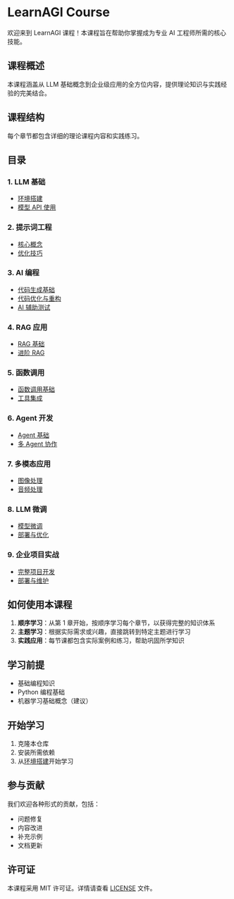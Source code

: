 # LearnAGI Course

欢迎来到 LearnAGI 课程！本课程旨在帮助你掌握成为专业 AI 工程师所需的核心技能。

## 课程概述
本课程涵盖从 LLM 基础概念到企业级应用的全方位内容，提供理论知识与实践经验的完美结合。

## 课程结构
每个章节都包含详细的理论课程内容和实践练习。

## 目录

### 1. LLM 基础
- [环境搭建](llm-basics/environment-setup/index.md)
- [模型 API 使用](llm-basics/model-api-usage/index.md)

### 2. 提示词工程
- [核心概念](prompt-engineering/core-concepts/index.md)
- [优化技巧](prompt-engineering/optimization-techniques/index.md)

### 3. AI 编程
- [代码生成基础](ai-coding/code-generation-basics/index.md)
- [代码优化与重构](ai-coding/code-optimization/index.md)
- [AI 辅助测试](ai-coding/ai-testing/index.md)

### 4. RAG 应用
- [RAG 基础](rag-applications/rag-basics/index.md)
- [进阶 RAG](rag-applications/advanced-rag/index.md)

### 5. 函数调用
- [函数调用基础](function-calling/function-calling-basics/index.md)
- [工具集成](function-calling/tool-integration/index.md)

### 6. Agent 开发
- [Agent 基础](agent-development/agent-basics/index.md)
- [多 Agent 协作](agent-development/multi-agent-collaboration/index.md)

### 7. 多模态应用
- [图像处理](multimodal-applications/image-processing/index.md)
- [音频处理](multimodal-applications/audio-processing/index.md)

### 8. LLM 微调
- [模型微调](llm-fine-tuning/fine-tuning/index.md)
- [部署与优化](llm-fine-tuning/deployment-and-optimization/index.md)

### 9. 企业项目实战
- [完整项目开发](enterprise-projects/full-project-development/index.md)
- [部署与维护](enterprise-projects/deployment-and-maintenance/index.md)

## 如何使用本课程

1. **顺序学习**：从第 1 章开始，按顺序学习每个章节，以获得完整的知识体系
2. **主题学习**：根据实际需求或兴趣，直接跳转到特定主题进行学习
3. **实践应用**：每节课都包含实际案例和练习，帮助巩固所学知识

## 学习前提
- 基础编程知识
- Python 编程基础
- 机器学习基础概念（建议）

## 开始学习
1. 克隆本仓库
2. 安装所需依赖
3. 从[环境搭建](llm-basics/environment-setup/index.md)开始学习

## 参与贡献
我们欢迎各种形式的贡献，包括：
- 问题修复
- 内容改进
- 补充示例
- 文档更新

## 许可证
本课程采用 MIT 许可证。详情请查看 [LICENSE](LICENSE) 文件。 